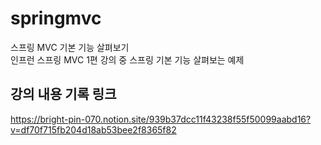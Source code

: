 # springmvc
스프링 MVC 기본 기능 살펴보기<br>
인프런 스프링 MVC 1편 강의 중 스프링 기본 기능 살펴보는 예제 

## 강의 내용 기록 링크
 
https://bright-pin-070.notion.site/939b37dcc11f43238f55f50099aabd16?v=df70f715fb204d18ab53bee2f8365f82

